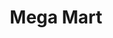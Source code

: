 ---
layout: page
title: Mega Mart
description: An online shopping web app built for both customers and vendors -
            to place/dispatch orders, rate and review products etc.
img: /assets/img/project-images/mega.png
importance: 4
category: Work
redirect: https://github.com/mallika2011/Mega-Mart
---